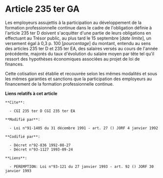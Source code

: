 # Article 235 ter GA

Les employeurs assujettis à la participation au développement de la formation professionnelle continue dans le cadre de
l'obligation définie à l'article 235 ter D doivent s'acquitter d'une partie de leurs obligations en effectuant au Trésor
public, au plus tard le 15 septembre [*date limite*], un versement égal à 0,3 p. 100 [*pourcentage*] du montant, entendu au
sens des articles 235 ter D et 235 ter EA, des salaires versés au cours de l'année précédente, majorés du taux d'évolution du
salaire moyen par tête tel qu'il ressort des hypothèses économiques associées au projet de loi de finances.

Cette cotisation est établie et recouvrée selon les mêmes modalités et sous les mêmes garanties et sanctions que la
participation des employeurs au financement de la formation professionnelle continue.

**Liens relatifs à cet article**

	**Cite**:

	  - CGI 235 ter D CGI 235 ter EA

	**Modifié par**:

	  - Loi n°91-1405 du 31 décembre 1991 - art. 27 () JORF 4 janvier 1992

	**Codifié par**:

	  - Décret n°92-836 1992-08-27
	  - Décret n°93-1127 1993-09-24

	**Liens**:

	  - PEREMPTION: Loi n°93-121 du 27 janvier 1993 - art. 92 () JORF 30 janvier 1993
